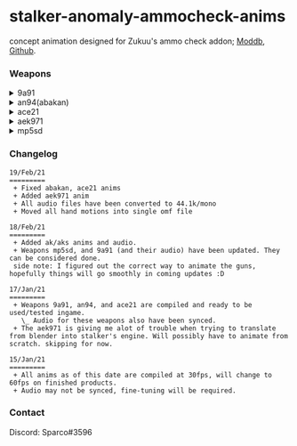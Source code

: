# stalker-anomaly-ammocheck-anims
concept animation designed for Zukuu's ammo check addon; [Moddb](https://www.moddb.com/mods/stalker-anomaly/addons/ammocheck-rc18), [Github](https://github.com/WrkX/Stalker_Ammo_Check).

### Weapons
<details>
  <summary>9a91</summary>
  
![9a91](https://media.giphy.com/media/YIhG9ynnpefa6T5bns/giphy.gif)
</details>

<details>
  <summary>an94(abakan)</summary>
  
![an94](https://media.giphy.com/media/fcPZJSg8VJz0STQ9u2/giphy.gif)
</details>

<details>
  <summary>ace21</summary>
  
![ace21](https://media.giphy.com/media/N3p4wBl7XmpopLanlm/giphy.gif)
</details>

<details>
  <summary>aek971</summary>
  
![aek971](https://media.giphy.com/media/ygplOyfwKilGnBJBhI/giphy.gif)
</details>

<details>
  <summary>mp5sd</summary>
  
![mp5sd](https://media.giphy.com/media/92MTIMIGR7h2SiAvP8/giphy.gif)
</details>

### Changelog
```
19/Feb/21
=========
 + Fixed abakan, ace21 anims
 + Added aek971 anim
 + All audio files have been converted to 44.1k/mono
 + Moved all hand motions into single omf file

18/Feb/21
=========
 + Added ak/aks anims and audio.
 + Weapons mp5sd, and 9a91 (and their audio) have been updated. They can be considered done.
 side note: I figured out the correct way to animate the guns, hopefully things will go smoothly in coming updates :D

17/Jan/21
=========
 + Weapons 9a91, an94, and ace21 are compiled and ready to be used/tested ingame.
   \_ Audio for these weapons also have been synced.
 + The aek971 is giving me alot of trouble when trying to translate from blender into stalker's engine. Will possibly have to animate from scratch. skipping for now.

15/Jan/21
=========
 + All anims as of this date are compiled at 30fps, will change to 60fps on finished products.
 + Audio may not be synced, fine-tuning will be required.
```

### Contact
Discord: Sparco#3596
